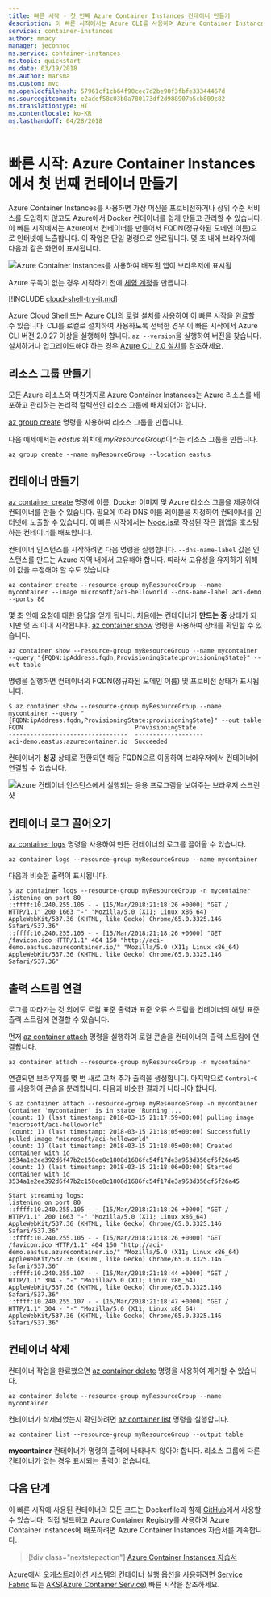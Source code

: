 ```yaml
---
title: 빠른 시작 - 첫 번째 Azure Container Instances 컨테이너 만들기
description: 이 빠른 시작에서는 Azure CLI를 사용하여 Azure Container Instances에 컨테이너를 배포합니다
services: container-instances
author: mmacy
manager: jeconnoc
ms.service: container-instances
ms.topic: quickstart
ms.date: 03/19/2018
ms.author: marsma
ms.custom: mvc
ms.openlocfilehash: 57961cf1cb64f90cec7d2be90f3fbfe33344467d
ms.sourcegitcommit: e2adef58c03b0a780173df2d988907b5cb809c82
ms.translationtype: HT
ms.contentlocale: ko-KR
ms.lasthandoff: 04/28/2018
---
```

# <a name="quickstart-create-your-first-container-in-azure-container-instances"></a>빠른 시작: Azure Container Instances에서 첫 번째 컨테이너 만들기

Azure Container Instances를 사용하면 가상 머신을 프로비전하거나 상위 수준 서비스를 도입하지 않고도 Azure에서 Docker 컨테이너를 쉽게 만들고 관리할 수 있습니다. 이 빠른 시작에서는 Azure에서 컨테이너를 만들어서 FQDN(정규화된 도메인 이름)으로 인터넷에 노출합니다. 이 작업은 단일 명령으로 완료됩니다. 몇 초 내에 브라우저에 다음과 같은 화면이 표시됩니다.

![Azure Container Instances를 사용하여 배포된 앱이 브라우저에 표시됨][aci-app-browser]

Azure 구독이 없는 경우 시작하기 전에 [체험 계정][azure-account]을 만듭니다.

[!INCLUDE [cloud-shell-try-it.md](../../includes/cloud-shell-try-it.md)]

Azure Cloud Shell 또는 Azure CLI의 로컬 설치를 사용하여 이 빠른 시작을 완료할 수 있습니다. CLI를 로컬로 설치하여 사용하도록 선택한 경우 이 빠른 시작에서 Azure CLI 버전 2.0.27 이상을 실행해야 합니다. `az --version`을 실행하여 버전을 찾습니다. 설치하거나 업그레이드해야 하는 경우 [Azure CLI 2.0 설치][azure-cli-install]를 참조하세요.

## <a name="create-a-resource-group"></a>리소스 그룹 만들기

모든 Azure 리소스와 마찬가지로 Azure Container Instances는 Azure 리소스를 배포하고 관리하는 논리적 컬렉션인 리소스 그룹에 배치되어야 합니다.

[az group create][az-group-create] 명령을 사용하여 리소스 그룹을 만듭니다.

다음 예제에서는 *eastus* 위치에 *myResourceGroup*이라는 리소스 그룹을 만듭니다.

```azurecli-interactive
az group create --name myResourceGroup --location eastus
```

## <a name="create-a-container"></a>컨테이너 만들기

[az container create][az-container-create] 명령에 이름, Docker 이미지 및 Azure 리소스 그룹을 제공하여 컨테이너를 만들 수 있습니다. 필요에 따라 DNS 이름 레이블을 지정하여 컨테이너를 인터넷에 노출할 수 있습니다. 이 빠른 시작에서는 [Node.js][node-js]로 작성된 작은 웹앱을 호스팅하는 컨테이너를 배포합니다.

컨테이너 인스턴스를 시작하려면 다음 명령을 실행합니다. `--dns-name-label` 값은 인스턴스를 만드는 Azure 지역 내에서 고유해야 합니다. 따라서 고유성을 유지하기 위해 이 값을 수정해야 할 수도 있습니다.

```azurecli-interactive
az container create --resource-group myResourceGroup --name mycontainer --image microsoft/aci-helloworld --dns-name-label aci-demo --ports 80
```

몇 초 안에 요청에 대한 응답을 얻게 됩니다. 처음에는 컨테이너가 **만드는 중** 상태가 되지만 몇 초 이내 시작됩니다. [az container show][az-container-show] 명령을 사용하여 상태를 확인할 수 있습니다.

```azurecli-interactive
az container show --resource-group myResourceGroup --name mycontainer --query "{FQDN:ipAddress.fqdn,ProvisioningState:provisioningState}" --out table
```

명령을 실행하면 컨테이너의 FQDN(정규화된 도메인 이름) 및 프로비전 상태가 표시됩니다.

```console
$ az container show --resource-group myResourceGroup --name mycontainer --query "{FQDN:ipAddress.fqdn,ProvisioningState:provisioningState}" --out table
FQDN                               ProvisioningState
---------------------------------  -------------------
aci-demo.eastus.azurecontainer.io  Succeeded
```

컨테이너가 **성공** 상태로 전환되면 해당 FQDN으로 이동하여 브라우저에서 컨테이너에 연결할 수 있습니다.

![Azure 컨테이너 인스턴스에서 실행되는 응용 프로그램을 보여주는 브라우저 스크린샷][aci-app-browser]

## <a name="pull-the-container-logs"></a>컨테이너 로그 끌어오기

[az container logs][az-container-logs] 명령을 사용하여 만든 컨테이너의 로그를 끌어올 수 있습니다.

```azurecli-interactive
az container logs --resource-group myResourceGroup --name mycontainer
```

다음과 비슷한 출력이 표시됩니다.

```console
$ az container logs --resource-group myResourceGroup -n mycontainer
listening on port 80
::ffff:10.240.255.105 - - [15/Mar/2018:21:18:26 +0000] "GET / HTTP/1.1" 200 1663 "-" "Mozilla/5.0 (X11; Linux x86_64) AppleWebKit/537.36 (KHTML, like Gecko) Chrome/65.0.3325.146 Safari/537.36"
::ffff:10.240.255.105 - - [15/Mar/2018:21:18:26 +0000] "GET /favicon.ico HTTP/1.1" 404 150 "http://aci-demo.eastus.azurecontainer.io/" "Mozilla/5.0 (X11; Linux x86_64) AppleWebKit/537.36 (KHTML, like Gecko) Chrome/65.0.3325.146 Safari/537.36"
```

## <a name="attach-output-streams"></a>출력 스트림 연결

로그를 따라가는 것 외에도 로컬 표준 출력과 표준 오류 스트림을 컨테이너의 해당 표준 출력 스트림에 연결할 수 있습니다.

먼저 [az container attach][az-container-attach] 명령을 실행하여 로컬 콘솔을 컨테이너의 출력 스트림에 연결합니다.

```azurecli-interactive
az container attach --resource-group myResourceGroup -n mycontainer
```

연결되면 브라우저를 몇 번 새로 고쳐 추가 출력을 생성합니다. 마지막으로 `Control+C`를 사용하여 콘솔을 분리합니다. 다음과 비슷한 결과가 나타나야 합니다.

```console
$ az container attach --resource-group myResourceGroup -n mycontainer
Container 'mycontainer' is in state 'Running'...
(count: 1) (last timestamp: 2018-03-15 21:17:59+00:00) pulling image "microsoft/aci-helloworld"
(count: 1) (last timestamp: 2018-03-15 21:18:05+00:00) Successfully pulled image "microsoft/aci-helloworld"
(count: 1) (last timestamp: 2018-03-15 21:18:05+00:00) Created container with id 3534a1e2ee392d6f47b2c158ce8c1808d1686fc54f17de3a953d356cf5f26a45
(count: 1) (last timestamp: 2018-03-15 21:18:06+00:00) Started container with id 3534a1e2ee392d6f47b2c158ce8c1808d1686fc54f17de3a953d356cf5f26a45

Start streaming logs:
listening on port 80
::ffff:10.240.255.105 - - [15/Mar/2018:21:18:26 +0000] "GET / HTTP/1.1" 200 1663 "-" "Mozilla/5.0 (X11; Linux x86_64) AppleWebKit/537.36 (KHTML, like Gecko) Chrome/65.0.3325.146 Safari/537.36"
::ffff:10.240.255.105 - - [15/Mar/2018:21:18:26 +0000] "GET /favicon.ico HTTP/1.1" 404 150 "http://aci-demo.eastus.azurecontainer.io/" "Mozilla/5.0 (X11; Linux x86_64) AppleWebKit/537.36 (KHTML, like Gecko) Chrome/65.0.3325.146 Safari/537.36"
::ffff:10.240.255.107 - - [15/Mar/2018:21:18:44 +0000] "GET / HTTP/1.1" 304 - "-" "Mozilla/5.0 (X11; Linux x86_64) AppleWebKit/537.36 (KHTML, like Gecko) Chrome/65.0.3325.146 Safari/537.36"
::ffff:10.240.255.107 - - [15/Mar/2018:21:18:47 +0000] "GET / HTTP/1.1" 304 - "-" "Mozilla/5.0 (X11; Linux x86_64) AppleWebKit/537.36 (KHTML, like Gecko) Chrome/65.0.3325.146 Safari/537.36"
```

## <a name="delete-the-container"></a>컨테이너 삭제

컨테이너 작업을 완료했으면 [az container delete][az-container-delete] 명령을 사용하여 제거할 수 있습니다.

```azurecli-interactive
az container delete --resource-group myResourceGroup --name mycontainer
```

컨테이너가 삭제되었는지 확인하려면 [az container list](/cli/azure/container#az_container_list) 명령을 실행합니다.

```azurecli-interactive
az container list --resource-group myResourceGroup --output table
```

**mycontainer** 컨테이너가 명령의 출력에 나타나지 않아야 합니다. 리소스 그룹에 다른 컨테이너가 없는 경우 표시되는 출력이 없습니다.

## <a name="next-steps"></a>다음 단계

이 빠른 시작에 사용된 컨테이너의 모든 코드는 Dockerfile과 함께 [GitHub][app-github-repo]에서 사용할 수 있습니다. 직접 빌드하고 Azure Container Registry를 사용하여 Azure Container Instances에 배포하려면 Azure Container Instances 자습서를 계속합니다.

> [!div class="nextstepaction"]
> [Azure Container Instances 자습서](./container-instances-tutorial-prepare-app.md)

Azure에서 오케스트레이션 시스템의 컨테이너 실행 옵션을 사용하려면 [Service Fabric][service-fabric] 또는 [AKS(Azure Container Service)][container-service] 빠른 시작을 참조하세요.

<!-- IMAGES -->
[aci-app-browser]: ./media/container-instances-quickstart/aci-app-browser.png

<!-- LINKS - External -->
[app-github-repo]: https://github.com/Azure-Samples/aci-helloworld.git
[azure-account]: https://azure.microsoft.com/free/?WT.mc_id=A261C142F
[node-js]: http://nodejs.org

<!-- LINKS - Internal -->
[az-container-attach]: /cli/azure/container#az_container_attach
[az-container-create]: /cli/azure/container#az_container_create
[az-container-delete]: /cli/azure/container#az_container_delete
[az-container-list]: /cli/azure/container#az_container_list
[az-container-logs]: /cli/azure/container#az_container_logs
[az-container-show]: /cli/azure/container#az_container_show
[az-group-create]: /cli/azure/group#az_group_create
[azure-cli-install]: /cli/azure/install-azure-cli
[container-service]: ../aks/kubernetes-walkthrough.md
[service-fabric]: ../service-fabric/service-fabric-quickstart-containers.md
